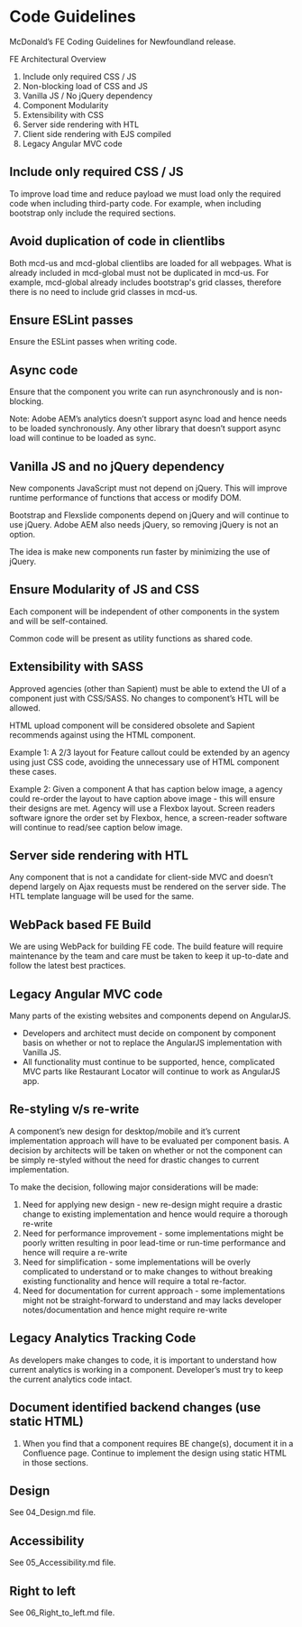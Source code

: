 # Code Guidelines

McDonald’s FE Coding Guidelines for Newfoundland release.

FE Architectural Overview

1. Include only required CSS / JS
2. Non-blocking load of CSS and JS
3. Vanilla JS / No jQuery dependency
4. Component Modularity
5. Extensibility with CSS
6. Server side rendering with HTL
7. Client side rendering with EJS compiled
8. Legacy Angular MVC code

## Include only required CSS / JS
To improve load time and reduce payload we must load only the required code when including third-party code. For example, when including bootstrap only include the required sections.

## Avoid duplication of code in clientlibs
Both mcd-us and mcd-global clientlibs are loaded for all webpages. What is already included in mcd-global must not be duplicated in mcd-us. For example, mcd-global already includes bootstrap's grid classes, therefore there is no need to include grid classes in mcd-us. 

## Ensure ESLint passes
Ensure the ESLint passes when writing code.

## Async code
Ensure that the component you write can run asynchronously and is non-blocking. 

Note:
Adobe AEM’s analytics doesn’t support async load and hence needs to be loaded synchronously. Any other library that doesn’t support async load will continue to be loaded as sync. 


## Vanilla JS and no jQuery dependency
New components JavaScript must not depend on jQuery. This will improve runtime performance of functions that access or modify DOM.

Bootstrap and Flexslide components depend on jQuery and will continue to use jQuery. Adobe AEM also needs jQuery, so removing jQuery is not an option. 

The idea is make new components run faster by minimizing the use of jQuery.

## Ensure Modularity of JS and CSS
Each component will be independent of other components in the system and will be self-contained. 

Common code will be present as utility functions as shared code. 

## Extensibility with SASS
Approved agencies (other than Sapient) must be able to extend the UI of a component just with CSS/SASS. No changes to component’s HTL will be allowed.  

HTML upload component will be considered obsolete and Sapient recommends against using the HTML component.  

Example 1: A 2/3 layout for Feature callout could be extended by an agency using just CSS code, avoiding the unnecessary use of HTML component these cases. 

Example 2: Given a component A that has caption below image, a agency could re-order the layout to have caption above image - this will ensure their designs are met. Agency will use a Flexbox layout. Screen readers software ignore the order set by Flexbox, hence, a screen-reader software will continue to read/see caption below image. 

## Server side rendering with HTL
Any component that is not a candidate for client-side MVC and doesn’t depend largely on Ajax requests must be rendered on the server side. The HTL template language will be used for the same. 


## WebPack based FE Build
We are using WebPack for building FE code. The build feature will require maintenance by the team and care must be taken to keep it up-to-date and follow the latest best practices.


## Legacy Angular MVC code
Many parts of the existing websites and components depend on AngularJS. 
- Developers and architect must decide on component by component basis on whether or not to replace the AngularJS implementation with Vanilla JS. 
 - All functionality must continue to be supported, hence, complicated MVC parts like Restaurant Locator will continue to work as AngularJS app.

## Re-styling v/s re-write
A component’s new design for desktop/mobile and it’s current implementation approach will have to be evaluated per component basis. A decision by architects will be taken on whether or not the component can be simply re-styled without the need for drastic changes to current implementation. 

To make the decision, following major considerations will be made:
1. Need for applying new design - new re-design might require a drastic change to existing implementation and hence would require a thorough re-write
1. Need for performance improvement - some implementations might be poorly written resulting in poor lead-time or run-time performance and hence will require a re-write
1. Need for simplification - some implementations will be overly complicated to understand or to make changes to without breaking existing functionality and hence will require a total re-factor. 
1. Need for documentation for current approach - some implementations might not be straight-forward to understand and may lacks developer notes/documentation and hence might require re-write


## Legacy Analytics Tracking Code

As developers make changes to code, it is important to understand how current analytics is working in a component. Developer’s must try to keep the current analytics code intact. 


## Document identified backend changes (use static HTML)
1. When you find that a component requires BE change(s), document it in a Confluence page. Continue to implement the design using static HTML in those sections.

## Design

See 04_Design.md file.

## Accessibility

See 05_Accessibility.md file.

## Right to left

See 06_Right_to_left.md file.

